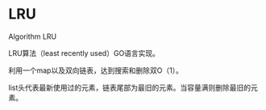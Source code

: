 # LRU
Algorithm LRU

LRU算法（least recently used）GO语言实现。

利用一个map以及双向链表，达到搜索和删除双O（1）。

list头代表最新使用过的元素，链表尾部为最旧的元素。当容量满则删除最旧的元素。
